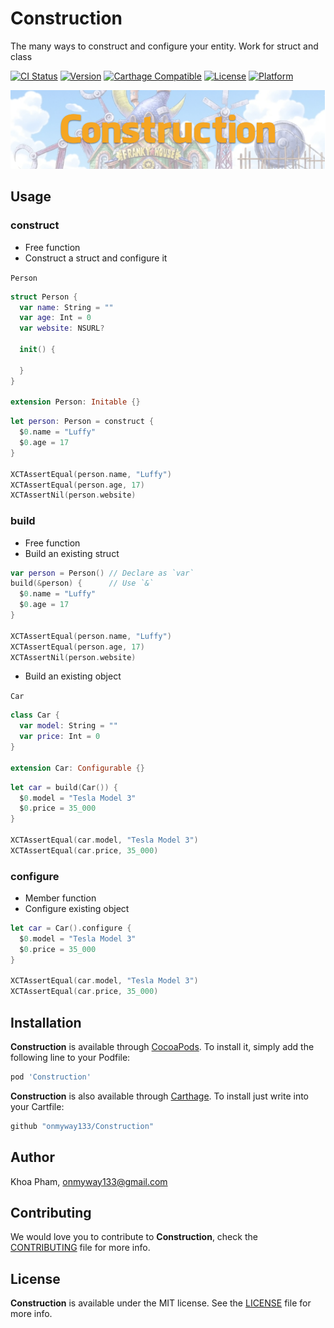 # Construction

The many ways to construct and configure your entity. Work for struct and class

[![CI Status](http://img.shields.io/travis/onmyway133/Construction.svg?style=flat)](https://travis-ci.org/onmyway133/Construction)
[![Version](https://img.shields.io/cocoapods/v/Construction.svg?style=flat)](http://cocoadocs.org/docsets/Construction)
[![Carthage Compatible](https://img.shields.io/badge/Carthage-compatible-4BC51D.svg?style=flat)](https://github.com/Carthage/Carthage)
[![License](https://img.shields.io/cocoapods/l/Construction.svg?style=flat)](http://cocoadocs.org/docsets/Construction)
[![Platform](https://img.shields.io/cocoapods/p/Construction.svg?style=flat)](http://cocoadocs.org/docsets/Construction)

![](Screenshots/Banner.png)

## Usage

### construct

- Free function
- Construct a struct and configure it

`Person`
```swift
struct Person {
  var name: String = ""
  var age: Int = 0
  var website: NSURL?

  init() {

  }
}

extension Person: Initable {}
```

```swift
let person: Person = construct {
  $0.name = "Luffy"
  $0.age = 17
}

XCTAssertEqual(person.name, "Luffy")
XCTAssertEqual(person.age, 17)
XCTAssertNil(person.website)
```

### build

- Free function
- Build an existing struct

```swift
var person = Person() // Declare as `var`
build(&person) {      // Use `&`
  $0.name = "Luffy"
  $0.age = 17
}

XCTAssertEqual(person.name, "Luffy")
XCTAssertEqual(person.age, 17)
XCTAssertNil(person.website)
```

- Build an existing object

`Car`
```swift
class Car {
  var model: String = ""
  var price: Int = 0
}

extension Car: Configurable {}
```

```swift
let car = build(Car()) {
  $0.model = "Tesla Model 3"
  $0.price = 35_000
}

XCTAssertEqual(car.model, "Tesla Model 3")
XCTAssertEqual(car.price, 35_000)
```

### configure

- Member function
- Configure existing object

```swift
let car = Car().configure {
  $0.model = "Tesla Model 3"
  $0.price = 35_000
}

XCTAssertEqual(car.model, "Tesla Model 3")
XCTAssertEqual(car.price, 35_000)
```

## Installation

**Construction** is available through [CocoaPods](http://cocoapods.org). To install
it, simply add the following line to your Podfile:

```ruby
pod 'Construction'
```

**Construction** is also available through [Carthage](https://github.com/Carthage/Carthage).
To install just write into your Cartfile:

```ruby
github "onmyway133/Construction"
```

## Author

Khoa Pham, onmyway133@gmail.com

## Contributing

We would love you to contribute to **Construction**, check the [CONTRIBUTING](https://github.com/onmyway133/Construction/blob/master/CONTRIBUTING.md) file for more info.

## License

**Construction** is available under the MIT license. See the [LICENSE](https://github.com/onmyway133/Construction/blob/master/LICENSE.md) file for more info.
